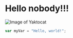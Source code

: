 # <h1> Hello nobody!!!
![Image of Yaktocat](https://octodex.github.com/images/yaktocat.png)
``` javascript
var myVar = "Hello, world!";
```
